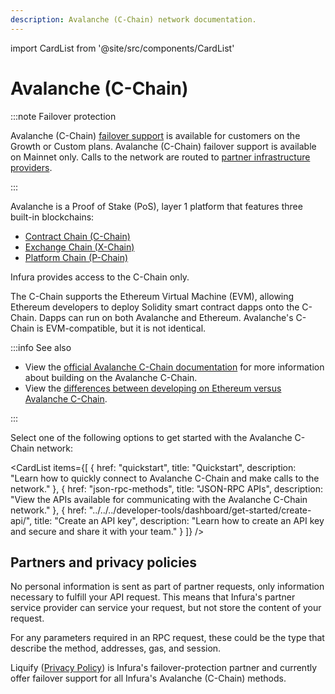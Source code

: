 ```yaml
---
description: Avalanche (C-Chain) network documentation.
---
```


import CardList from '@site/src/components/CardList'

# Avalanche (C-Chain)

:::note Failover protection

Avalanche (C-Chain) [failover support](../../concepts/failover-protection.md) is available for
customers on the Growth or Custom plans.
Avalanche (C-Chain) failover support is available on Mainnet only.
Calls to the network are routed to [partner infrastructure providers](#partners-and-privacy-policies).

:::

Avalanche is a Proof of Stake (PoS), layer 1 platform that features three built-in blockchains:

- [Contract Chain (C-Chain)](https://docs.avax.network/learn/primary-network#c-chain)
- [Exchange Chain (X-Chain)](https://docs.avax.network/learn/primary-network#x-chain)
- [Platform Chain (P-Chain)](https://docs.avax.network/learn/primary-network#p-chain)

Infura provides access to the C-Chain only.

The C-Chain supports the Ethereum Virtual Machine (EVM), allowing Ethereum developers to deploy
Solidity smart contract dapps onto the C-Chain.
Dapps can run on both Avalanche and Ethereum.
Avalanche's C-Chain is EVM-compatible, but it is not identical.

:::info See also

- View the [official Avalanche C-Chain documentation](https://docs.avax.network/dapps)
  for more information about building on the Avalanche C-Chain.
- View the [differences between developing on Ethereum versus Avalanche C-Chain](https://docs.avax.network/dapps/end-to-end/launch-ethereum-dapp#gotchas-and-things-to-look-out-for).

:::

Select one of the following options to get started with the Avalanche C-Chain network:

<CardList
  items={[
    {
      href: "quickstart",
      title: "Quickstart",
      description: "Learn how to quickly connect to Avalanche C-Chain and make calls to the network."
    },
    {
      href: "json-rpc-methods",
      title: "JSON-RPC APIs",
      description: "View the APIs available for communicating with the Avalanche C-Chain network."
    },
    {
      href: "../../../developer-tools/dashboard/get-started/create-api/",
      title: "Create an API key",
      description: "Learn how to create an API key and secure and share it with your team."
    }
  ]}
/>

## Partners and privacy policies

No personal information is sent as part of partner requests, only information necessary to fulfill your API request. This means that Infura's partner service provider can service your request, but not store the content of your request.

For any parameters required in an RPC request, these could be the type that describe the method, addresses, gas, and session.

Liquify ([Privacy Policy](https://www.liquify.com/Liquify_RPC_PP.pdf)) is Infura's failover-protection partner and currently offer failover support for all Infura's Avalanche (C-Chain) methods.
